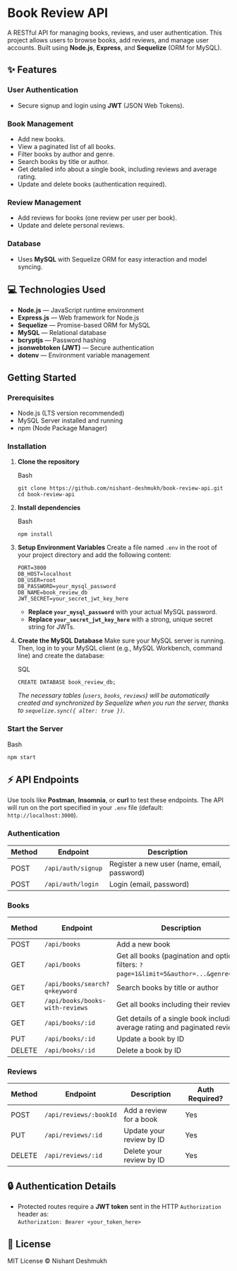 # Book Review API 

A RESTful API for managing books, reviews, and user authentication. This project allows users to browse books, add reviews, and manage user accounts. Built using **Node.js**, **Express**, and **Sequelize** (ORM for MySQL).


## ✨ Features

### User Authentication
- Secure signup and login using **JWT** (JSON Web Tokens).

### Book Management
- Add new books.
- View a paginated list of all books.
- Filter books by author and genre.
- Search books by title or author.
- Get detailed info about a single book, including reviews and average rating.
- Update and delete books (authentication required).

### Review Management
- Add reviews for books (one review per user per book).
- Update and delete personal reviews.

### Database
- Uses **MySQL** with Sequelize ORM for easy interaction and model syncing.



## 💻 Technologies Used

- **Node.js** — JavaScript runtime environment
- **Express.js** — Web framework for Node.js
- **Sequelize** — Promise-based ORM for MySQL
- **MySQL** — Relational database
- **bcryptjs** — Password hashing
- **jsonwebtoken (JWT)** — Secure authentication
- **dotenv** — Environment variable management



## Getting Started

### Prerequisites

- Node.js (LTS version recommended)
- MySQL Server installed and running
- npm (Node Package Manager)

### Installation

1.  **Clone the repository**

    Bash

    ```
    git clone https://github.com/nishant-deshmukh/book-review-api.git
    cd book-review-api

    ```

2.  **Install dependencies**

    Bash

    ```
    npm install

    ```

3.  **Setup Environment Variables** Create a file named `.env` in the root of your project directory and add the following content:

    ```
    PORT=3000
    DB_HOST=localhost
    DB_USER=root
    DB_PASSWORD=your_mysql_password
    DB_NAME=book_review_db
    JWT_SECRET=your_secret_jwt_key_here

    ```

    -   **Replace `your_mysql_password`** with your actual MySQL password.
    -   **Replace `your_secret_jwt_key_here`** with a strong, unique secret string for JWTs.
4.  **Create the MySQL Database** Make sure your MySQL server is running. Then, log in to your MySQL client (e.g., MySQL Workbench, command line) and create the database:

    SQL

    ```
    CREATE DATABASE book_review_db;

    ```

    *The necessary tables (`users`, `books`, `reviews`) will be automatically created and synchronized by Sequelize when you run the server, thanks to `sequelize.sync({ alter: true })`.*



### Start the Server

Bash

```
npm start

```


⚡ API Endpoints
-------------

Use tools like **Postman**, **Insomnia**, or **curl** to test these endpoints.
The API will run on the port specified in your `.env` file (default: `http://localhost:3000`).

### Authentication

| Method | Endpoint | Description |
| --- | --- | --- |
| POST | `/api/auth/signup` | Register a new user (name, email, password) |
| POST | `/api/auth/login` | Login (email, password) |


### Books

| Method | Endpoint | Description | Auth Required? |
| --- | --- | --- | --- |
| POST | `/api/books` | Add a new book | Yes |
| GET | `/api/books` | Get all books (pagination and optional filters: `?page=1&limit=5&author=...&genre=...`) | No |
| GET | `/api/books/search?q=keyword` | Search books by title or author | No |
| GET | `/api/books/books-with-reviews` | Get all books including their reviews | No |
| GET | `/api/books/:id` | Get details of a single book including average rating and paginated reviews | No |
| PUT | `/api/books/:id` | Update a book by ID | Yes |
| DELETE | `/api/books/:id` | Delete a book by ID | Yes |



### Reviews

| Method | Endpoint | Description | Auth Required? |
| --- | --- | --- | --- |
| POST | `/api/reviews/:bookId` | Add a review for a book | Yes |
| PUT | `/api/reviews/:id` | Update your review by ID | Yes |
| DELETE | `/api/reviews/:id` | Delete your review by ID | Yes |


🔒 Authentication Details
----------------------

-   Protected routes require a **JWT token** sent in the HTTP `Authorization` header as:\
    `Authorization: Bearer <your_token_here>`


📄 License
-------

MIT License © Nishant Deshmukh



